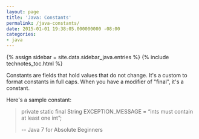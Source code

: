 ```yaml
---
layout: page
title: 'Java: Constants'
permalink: /java-constants/
date: 2015-01-01 19:38:05.000000000 -08:00
categories:
- java
---
```

{% assign sidebar = site.data.sidebar_java.entries %}
{% include technotes_toc.html %}

Constants are fields that hold values that do not change. It's a custom to format constants in full caps. When you have a modifier of "final", it's a constant.

Here's a sample constant:

> private static final String EXCEPTION_MESSAGE =
>           “ints must contain at least one int”;
>
>
>
> -- Java 7 for Absolute Beginners
